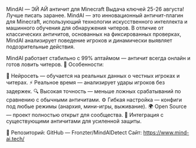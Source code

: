 MindAI — ЭЙ АЙ античит для Minecraft​
Выдача ключей 25-26 августа!
Лучше писать заранее.
MindAI — это инновационный античит-плагин для Minecraft, использующий технологии искусственного интеллекта и машинного обучения для обнаружения читеров. В отличие от классических античитов, основанных на фиксированных проверках, MindAI анализирует поведение игроков и динамически выявляет подозрительные действия.

MindAI работает стабильно с 99% аптаймом — античит всегда онлайн и готов ловить читеров.
🚀 Особенности:​

🤖 Нейросеть — обучается на реальных данных о честных игроках и читерах.
⚡ Реальное время — анализирует удары игроков без задержек.
🔍 Высокая точность — меньше ложных срабатываний по сравнению с обычными античитами.
⚙️ Гибкая настройка — конфиги под любые режимы (анархия, мини-игры, выживание).
🌍 Open Source — проект полностью открыт для сообщества.
🔗 Интеграция с существующими античитами для усиленной защиты.

📂 Репозиторий:​
GitHub — Fronzter/MindAIDetect
Сайт: https://www.mind-ai.tech/
